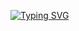 [![Typing SVG](https://readme-typing-svg.herokuapp.com?font=Fira+Code&size=25&pause=1000&color=E722F7&background=6EFF2200&center=true&vCenter=true&width=446&lines=Hello+there!+My+name+is+Artur;I'm+a+QA+Automation+Engineer;Welcome+to+my+README)](https://git.io/typing-svg)
